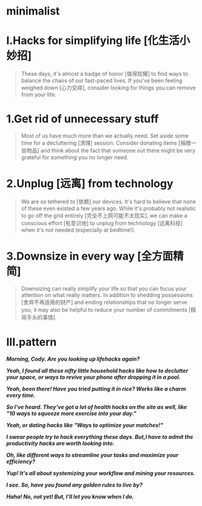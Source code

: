 # minimalist
# I.Hacks for simplifying life [化生活小妙招]
> These days, it's almost a badge of honor [值得炫耀] to find ways to balance the chaos of our fast-paced lives. If you've been feeling weighed down [心力交瘁], consider looking for things you can remove from your life. 

# 1.Get rid of unnecessary stuff
> Most of us have much more than we actually need. Set aside some time for a decluttering [清理] session. Consider donating items [捐赠一些物品] and think about the fact that someone out there might be very grateful for something you no longer need. 

# 2.Unplug [远离] from technology
> We are so tethered to [依赖] our devices. It's hard to believe that none of these even existed a few years ago. While it's probably not realistic to go off the grid entirely [完全不上网可能不太现实], we can make a conscious effort [有意识地] to unplug from technology [远离科技] when it's not needed (especially at bedtime!). 

# 3.Downsize in every way [全方面精简]
> Downsizing can really simplify your life so that you can focus your attention on what really matters. In addition to shedding possessions [舍弃不再适用的财产] and ending relationships that no longer serve you, it may also be helpful to reduce your number of commitments [精简手头的事情].




# III.pattern
***Morning, Cody. Are you looking up lifehacks again?***

***Yeah, I found all these nifty little household hacks like how to declutter your space, or ways to revive your phone after dropping it in a pool.***

***Yeah, been there! Have you tried putting it in rice? Works like a charm every time.***

***So I've heard. They've got a lot of health hacks on the site as well, like "10 ways to squeeze more exercise into your day."***

***Yeah, or dating hacks like "Ways to optimize your matches!"***

***I swear people try to hack everything these days. But,I have to admit the productivity hacks are worth looking into.***

***Oh, like different ways to streamline your tasks and maximize your efficiency?***

***Yup! It's all about systemizing your workflow and mining your resources.***

***I see. So, have you found any golden rules to live by?***

***Haha! No, not yet! But, I'll let you know when I do.***







